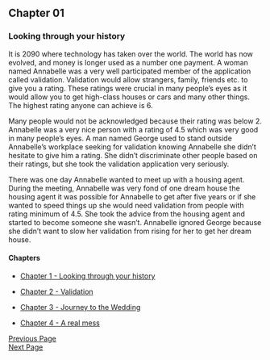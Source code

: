## Chapter 01

### Looking through your history
It is 2090 where technology has taken over the world. The world has now evolved,
and money is longer used as a number one payment. A woman 
named Annabelle was a very well participated member of the application 
called validation. Validation would allow strangers, family, friends etc. 
to give you a rating. These ratings were crucial in many people’s eyes as it
would allow you to get high-class houses or cars and many other things. 
The highest rating anyone can achieve is 6. 

Many people would not be acknowledged because their rating was below 2. 
Annabelle was a very nice person with a rating of 4.5 which was very good in many people’s eyes. 
A man named George used to stand outside Annabelle’s workplace seeking for
validation knowing Annabelle she didn’t hesitate to give him a rating. 
She didn’t discriminate other people based on their ratings, 
but she took the validation application very seriously. 

There was one day Annabelle wanted to meet up with a housing agent. 
During the meeting, Annabelle was very fond of one dream house 
the housing agent it was possible for Annabelle to get after five years 
or if she wanted to speed things up she would need validation 
from people with rating minimum of 4.5. 
She took the advice from the housing agent and started to become someone 
she wasn’t. Annabelle ignored George because she didn’t want to slow her 
validation from rising for her to get her dream house. 

#### Chapters
- [Chapter 1 - Looking through your history](chapter01.md)

- [Chapter 2 - Validation](chapter02.md)

- [Chapter 3 - Journey to the Wedding](chapter03.md)

- [Chapter 4 - A real mess](chapter04.md)

[Previous Page](README.md) 
<br/>
[Next Page](chapter02.md)



